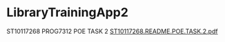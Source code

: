 # LibraryTrainingApp2
ST10117268 PROG7312 POE TASK 2
[ST10117268.README.POE.TASK.2.pdf](https://github.com/KGR34/LibraryTrainingApp2/files/9861980/ST10117268.README.POE.TASK.2.pdf)
